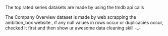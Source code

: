 The top rated series datasets are made by using the tmdb api calls 

The Company Overview dataset is made by web scrapping the ambition_box website , if any null values in rows occur or duplicacies occur, checked it first and then show ur awesome data cleaning skill -_-

